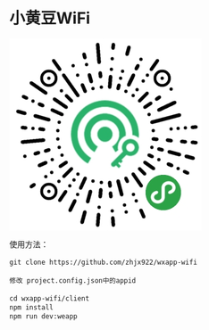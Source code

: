 # 小黄豆WiFi

<img align="center" src="https://github.com/zhjx922/wxapp-wifi/blob/master/client/images/miniapp.jpg?raw=true">


使用方法：

```
git clone https://github.com/zhjx922/wxapp-wifi

修改 project.config.json中的appid

cd wxapp-wifi/client
npm install
npm run dev:weapp
```
